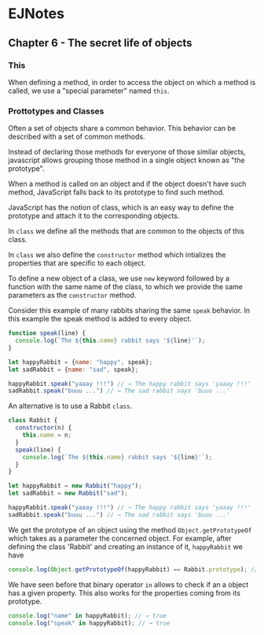 # EJNotes

## Chapter 6 - The secret life of objects

### This

When defining a method, in order to access the object on which a method is called, we use a "special parameter" named `this`.

### Prottotypes and Classes

Often a set of objects share a common behavior. This behavior can be described with a set of common methods. 

Instead of declaring those methods for everyone of those similar objects, 
javascript allows grouping those method in a single object known as "the prototype".

When a method is called on an object and if the object doesn't have such method, 
JavaScript falls back to its prototype to find such method.

JavaScript has the notion of class, which is an easy way to define the prototype and attach it to the corresponding objects.

In `class` we define all the methods that are common to the objects of this class.

In `class` we also define the `constructor` method which intializes the properties that are specific to each object.

To define a new object of a class, we use `new` keyword followed by a function with the same name of the class, 
to which we provide the same parameters as the `constructor` method.

Consider this example of many rabbits sharing the same `speak` behavior. 
In this example the speak method is added to every object.

```javascript
function speak(line) {
  console.log(`The ${this.name} rabbit says '${line}'`);
}

let happyRabbit = {name: "happy", speak};
let sadRabbit = {name: "sad", speak};

happyRabbit.speak("yaaay !!!") // → The happy rabbit says 'yaaay !!!' 
sadRabbit.speak("buuu ...") // → The sad rabbit says 'buuu ...' 
```

An alternative is to use a Rabbit `class`.

```javascript
class Rabbit {
  constructor(n) {
    this.name = n;
  }
  speak(line) {
    console.log(`The ${this.name} rabbit says '${line}'`);
  }
}

let happyRabbit = new Rabbit("happy");
let sadRabbit = new Rabbit("sad");

happyRabbit.speak("yaaay !!!") // → The happy rabbit says 'yaaay !!!' 
sadRabbit.speak("buuu ...") // → The sad rabbit says 'buuu ...' 
```

We get the prototype of an object using the method `Object.getPrototypeOf` which takes as a parameter the concerned object.
For example, after defining the class 'Rabbit' and creating an instance of it, `happyRabbit` we have

```javascript
console.log(Object.getPrototypeOf(happyRabbit) == Rabbit.prototype); // → true
```

We have seen before that binary operator `in` allows to check if an a object has a given property. 
This also works for the properties coming from its prototype.

```javascript
console.log("name" in happyRabbit); // → true
console.log("speak" in happyRabbit); // → true
```
